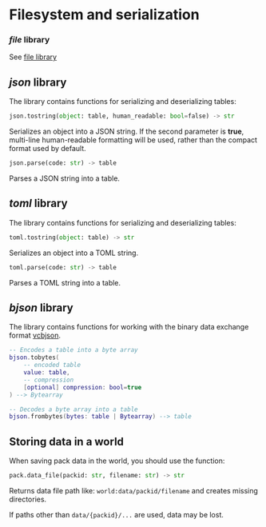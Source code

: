 # Filesystem and serialization

### *file* library

See [file library](builtins/libfile.md)

## *json* library

The library contains functions for serializing and deserializing tables:

```python
json.tostring(object: table, human_readable: bool=false) -> str
```

Serializes an object into a JSON string. If the second parameter is **true**, multi-line human-readable formatting will be used, rather than the compact format used by default.

```python
json.parse(code: str) -> table
```

Parses a JSON string into a table.

## *toml* library

The library contains functions for serializing and deserializing tables:

```python
toml.tostring(object: table) -> str
```

Serializes an object into a TOML string.

```python
toml.parse(code: str) -> table
```

Parses a TOML string into a table.

## *bjson* library

The library contains functions for working with the binary data exchange format [vcbjson](../../specs/binary_json_spec.md).

```lua
-- Encodes a table into a byte array
bjson.tobytes(
    -- encoded table
    value: table,
    -- compression
    [optional] compression: bool=true
) --> Bytearray

-- Decodes a byte array into a table
bjson.frombytes(bytes: table | Bytearray) --> table
```

## Storing data in a world

When saving pack data in the world, you should use the function:

```python
pack.data_file(packid: str, filename: str) -> str
```

Returns data file path like: `world:data/packid/filename`
and creates missing directories.

If paths other than `data/{packid}/...` are used, data may be lost.
